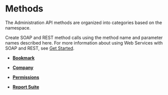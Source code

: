 # Methods

The Administration API methods are organized into categories based on the namespace.

Create SOAP and REST method calls using the method name and parameter names described here. For more information about using Web Services with SOAP and REST, see [Get Started](../../getting-started/index.md).

-   **[Bookmark](../methods/bookmark/c_api_admin_methods_bookmark.md)**  

-   **[Company](../methods/company/c_api_admin_methods_company.md)**  
 
-   **[Permissions](../methods/permissions/c_api_admin_methods_permissions.md)**  
 
-   **[Report Suite](../methods/report_suite/c_api_admin_methods_repsuite.md)**  
 

